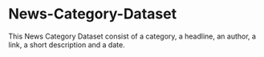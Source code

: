 # News-Category-Dataset
This News Category Dataset consist of a category, a headline, an author, a link, a short description and a date. 

